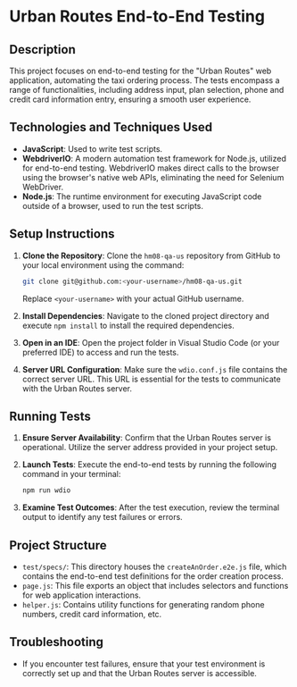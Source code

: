 # Urban Routes End-to-End Testing

## Description

This project focuses on end-to-end testing for the "Urban Routes" web application, automating the taxi ordering process. The tests encompass a range of functionalities, including address input, plan selection, phone and credit card information entry, ensuring a smooth user experience.

## Technologies and Techniques Used

- **JavaScript**: Used to write test scripts.
- **WebdriverIO**: A modern automation test framework for Node.js, utilized for end-to-end testing. WebdriverIO makes direct calls to the browser using the browser's native web APIs, eliminating the need for Selenium WebDriver.
- **Node.js**: The runtime environment for executing JavaScript code outside of a browser, used to run the test scripts.

## Setup Instructions

1. **Clone the Repository**: Clone the `hm08-qa-us` repository from GitHub to your local environment using the command:
    ```sh
    git clone git@github.com:<your-username>/hm08-qa-us.git
    ```
    Replace `<your-username>` with your actual GitHub username.

2. **Install Dependencies**: Navigate to the cloned project directory and execute `npm install` to install the required dependencies.

3. **Open in an IDE**: Open the project folder in Visual Studio Code (or your preferred IDE) to access and run the tests.

4. **Server URL Configuration**: Make sure the `wdio.conf.js` file contains the correct server URL. This URL is essential for the tests to communicate with the Urban Routes server.

## Running Tests

1. **Ensure Server Availability**: Confirm that the Urban Routes server is operational. Utilize the server address provided in your project setup.

2. **Launch Tests**: Execute the end-to-end tests by running the following command in your terminal:
    ```sh
    npm run wdio
    ```

3. **Examine Test Outcomes**: After the test execution, review the terminal output to identify any test failures or errors.

## Project Structure

- `test/specs/`: This directory houses the `createAnOrder.e2e.js` file, which contains the end-to-end test definitions for the order creation process.
- `page.js`: This file exports an object that includes selectors and functions for web application interactions.
- `helper.js`: Contains utility functions for generating random phone numbers, credit card information, etc.

## Troubleshooting

- If you encounter test failures, ensure that your test environment is correctly set up and that the Urban Routes server is accessible.


